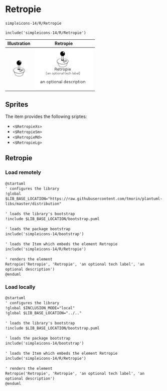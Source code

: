 # Retropie


```text
simpleicons-14/R/Retropie
```

```text
include('simpleicons-14/R/Retropie')
```



| Illustration | Retropie |
| :---: | :---: |
| ![illustration for Illustration](../../simpleicons-14/R/Retropie.png) | ![illustration for Retropie](../../simpleicons-14/R/Retropie.Local.png) |



## Sprites
The item provides the following sriptes:

- `<$RetropieXs>`
- `<$RetropieSm>`
- `<$RetropieMd>`
- `<$RetropieLg>`





## Retropie

### Load remotely
```plantuml
@startuml
' configures the library
!global $LIB_BASE_LOCATION="https://raw.githubusercontent.com/tmorin/plantuml-libs/master/distribution"

' loads the library's bootstrap
!include $LIB_BASE_LOCATION/bootstrap.puml

' loads the package bootstrap
include('simpleicons-14/bootstrap')

' loads the Item which embeds the element Retropie
include('simpleicons-14/R/Retropie')

' renders the element
Retropie('Retropie', 'Retropie', 'an optional tech label', 'an optional description')
@enduml
```

### Load locally
```plantuml
@startuml
' configures the library
!global $INCLUSION_MODE="local"
!global $LIB_BASE_LOCATION="../.."

' loads the library's bootstrap
!include $LIB_BASE_LOCATION/bootstrap.puml

' loads the package bootstrap
include('simpleicons-14/bootstrap')

' loads the Item which embeds the element Retropie
include('simpleicons-14/R/Retropie')

' renders the element
Retropie('Retropie', 'Retropie', 'an optional tech label', 'an optional description')
@enduml
```

